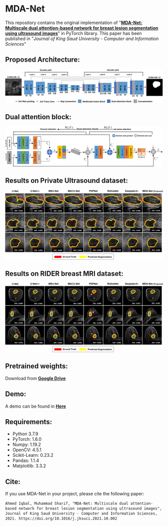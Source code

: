 # MDA-Net

This repository contains the original implementation of "**[MDA-Net: Multiscale dual attention-based network for breast lesion segmentation using ultrasound images](https://www.sciencedirect.com/science/article/pii/S1319157821002895)**" in PyTorch library. This paper has been published in "*Journal of King Saud University - Computer and Information Sciences*"

## Proposed Architecture:
![Fig. 1](https://raw.githubusercontent.com/ahmedeqbal/MDA-Net/main/paper_images/Proposed%20_architecture.jpg)

## Dual attention block:

![Fig. 2](https://raw.githubusercontent.com/ahmedeqbal/MDA-Net/main/paper_images/Dual_attention_block.jpg)

## Results on Private Ultrasound dataset:

![Fig. 3](https://raw.githubusercontent.com/ahmedeqbal/MDA-Net/main/paper_images/BUS_segmentation.jpg)

## Results on RIDER breast MRI dataset:

![Fig. 4](https://raw.githubusercontent.com/ahmedeqbal/MDA-Net/main/paper_images/MRI_segmentation.jpg)

## Pretrained weights:

Download from [**Google Drive**](https://drive.google.com/file/d/1x73MYu1fYgEA0-Bu2leNbDtI-t_SKFJr)

## Demo:

A demo can be found in [**Here**](https://github.com/ahmedeqbal/MDA-Net/blob/main/MDA-Net_implementation.ipynb)

## Requirements:

- Python 3.7.9
- PyTorch: 1.6.0
- Numpy: 1.19.2
- OpenCV: 4.5.1
- Scikit-Learn: 0.23.2
- Pandas: 1.1.4
- Matplotlib: 3.3.2

## Cite:

If you use MDA-Net in your project, please cite the following paper:
```
Ahmed Iqbal, Muhammad Sharif, "MDA-Net: Multiscale dual attention-based network for breast lesion segmentation using ultrasound images",
Journal of King Saud University - Computer and Information Sciences, 2021. https://doi.org/10.1016/j.jksuci.2021.10.002
```

